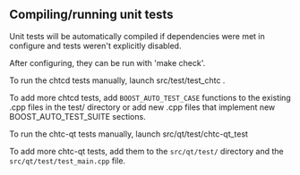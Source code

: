 Compiling/running unit tests
------------------------------------

Unit tests will be automatically compiled if dependencies were met in configure
and tests weren't explicitly disabled.

After configuring, they can be run with 'make check'.

To run the chtcd tests manually, launch src/test/test_chtc .

To add more chtcd tests, add `BOOST_AUTO_TEST_CASE` functions to the existing
.cpp files in the test/ directory or add new .cpp files that
implement new BOOST_AUTO_TEST_SUITE sections.

To run the chtc-qt tests manually, launch src/qt/test/chtc-qt_test

To add more chtc-qt tests, add them to the `src/qt/test/` directory and
the `src/qt/test/test_main.cpp` file.

